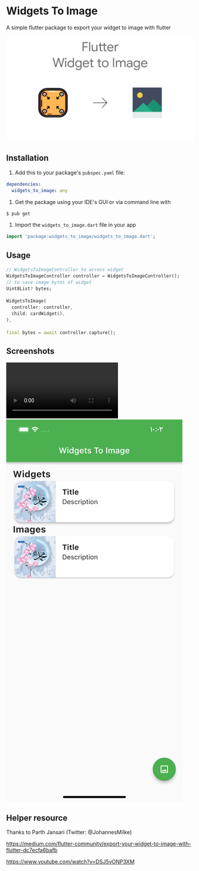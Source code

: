 Widgets To Image
=====
A simple flutter package to export your widget to image with flutter

![](images/cover.png)

Installation
-----
1. Add this to your package's `pubspec.yaml` file:

```yaml
dependencies:
  widgets_to_image: any
```

1. Get the package using your IDE's GUI or via command line with

```bash
$ pub get
```

1. Import the `widgets_to_image.dart` file in your app

```dart
import 'package:widgets_to_image/widgets_to_image.dart';
```

Usage
-----

```dart
// WidgetsToImageController to access widget
WidgetsToImageController controller = WidgetsToImageController();
// to save image bytes of widget
Uint8List? bytes;

WidgetsToImage(
  controller: controller,
  child: cardWidget(),
),

final bytes = await controller.capture();
```



Screenshots
-----------
![](images/Untitled.mp4)
![](images/Simulator.png)

Helper resource 
-----------
Thanks to Parth Jansari (Twitter: @JohannesMilke)

https://medium.com/flutter-community/export-your-widget-to-image-with-flutter-dc7ecfa6bafb

https://www.youtube.com/watch?v=DSJ5vONP3XM

